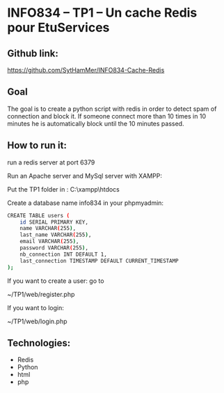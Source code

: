 # INFO834 – TP1 – Un cache Redis pour EtuServices
## Github link:
https://github.com/SytHamMer/INFO834-Cache-Redis


## Goal

The goal is to create a python script with redis in order to detect spam of connection and block it.
If someone connect more than 10 times in 10 minutes he is automatically block until the 10 minutes passed.

## How to run it:
run a redis server at port 6379

Run an Apache server and MySql server with XAMPP:

Put the TP1 folder in :  C:\xampp\htdocs

Create a database name info834 in your phpmyadmin:



```bash
CREATE TABLE users (
    id SERIAL PRIMARY KEY,
    name VARCHAR(255),
    last_name VARCHAR(255),
    email VARCHAR(255),
    password VARCHAR(255),
    nb_connection INT DEFAULT 1,
    last_connection TIMESTAMP DEFAULT CURRENT_TIMESTAMP
);

```
If you want to create a user:
go to

~/TP1/web/register.php

If you want to login:

~/TP1/web/login.php


## Technologies:
- Redis
- Python
- html
- php
